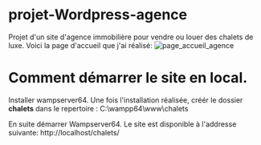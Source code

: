 # projet-Wordpress-agence
Projet d'un site d'agence immobilière pour vendre ou louer des chalets de luxe.
Voici la page d'accueil que j'ai réalisé:
![page_accueil_agence](https://user-images.githubusercontent.com/72812884/178146521-a0d51c19-9f70-45e1-a69a-8452cc925705.png)





# Comment démarrer le site en local.

Installer wampserver64. Une fois l'installation réalisée, créér le dossier **chalets** dans le repertoire : 
C:\wampp64\www\chalets

En suite démarrer Wampserver64. Le site est disponible à l'addresse suivante:
http://localhost/chalets/



